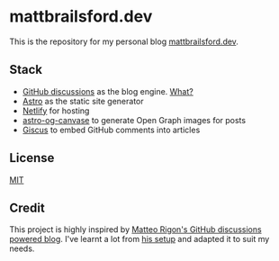# mattbrailsford.dev

This is the repository for my personal blog [mattbrailsford.dev](https://mattbrailsford.dev).

## Stack
- [GitHub discussions](https://github.com/mattbrailsford/mattbrailsford.dev/discussions) as the blog engine. [What?](https://reego.dev/blog/using-github-discussions-as-your-blog-engine)
- [Astro](https://astro.build) as the static site generator
- [Netlify](https://www.netlify.com) for hosting
- [astro-og-canvase](https://github.com/mattbrailsford/astro-og-canvas) to generate Open Graph images for posts
- [Giscus](https://giscus.app/) to embed GitHub comments into articles

## License
[MIT](LICENSE.md)

## Credit
This project is highly inspired by [Matteo Rigon's GitHub discussions powered blog](https://reego.dev/). I've learnt a lot from [his setup](https://github.com/reegodev/reego.dev) and adapted it to suit my needs.
